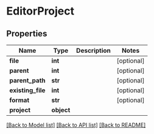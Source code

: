 # EditorProject

## Properties

Name | Type | Description | Notes
------------ | ------------- | ------------- | -------------
**file** | **int** |  | [optional] 
**parent** | **int** |  | [optional] 
**parent_path** | **str** |  | [optional] 
**existing_file** | **int** |  | [optional] 
**format** | **str** |  | [optional] 
**project** | **object** |  | 

[[Back to Model list]](../#documentation-for-models) [[Back to API list]](../#documentation-for-api-endpoints) [[Back to README]](../)



